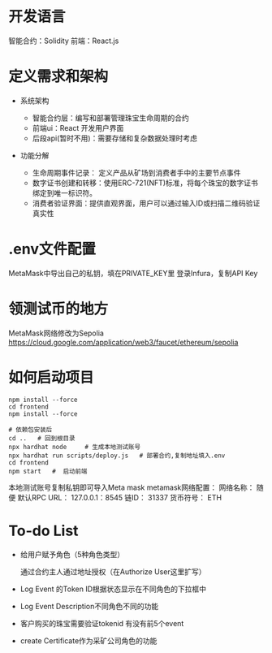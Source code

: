 # 开发语言
智能合约：Solidity
前端：React.js

# 定义需求和架构
- 系统架构
    - 智能合约层：编写和部署管理珠宝生命周期的合约
    - 前端ui：React 开发用户界面
    - 后段api(暂时不用)：需要存储和复杂数据处理时考虑

- 功能分解
    - 生命周期事件记录： 定义产品从矿场到消费者手中的主要节点事件
    - 数字证书创建和转移：使用ERC-721(NFT)标准，将每个珠宝的数字证书绑定到唯一标识符。
    - 消费者验证界面：提供直观界面，用户可以通过输入ID或扫描二维码验证真实性

# .env文件配置
MetaMask中导出自己的私钥，填在PRIVATE_KEY里
登录Infura，复制API Key

# 领测试币的地方
MetaMask网络修改为Sepolia
https://cloud.google.com/application/web3/faucet/ethereum/sepolia


# 如何启动项目
```
npm install --force
cd frontend
npm install --force

# 依赖包安装后
cd ..   # 回到根目录
npx hardhat node     # 生成本地测试账号
npx hardhat run scripts/deploy.js   # 部署合约,复制地址填入.env
cd frontend
npm start   #  启动前端
```
本地测试账号复制私钥即可导入Meta mask
metamask网络配置：
网络名称： 随便
默认RPC URL： 127.0.0.1：8545
链ID： 31337
货币符号： ETH

# To-do List
- 给用户赋予角色（5种角色类型）

  通过合约主人通过地址授权（在Authorize User这里扩写）

- Log Event 的Token ID根据状态显示在不同角色的下拉框中

- Log Event Description不同角色不同的功能

- 客户购买的珠宝需要验证tokenid 有没有前5个event

- create Certificate作为采矿公司角色的功能



